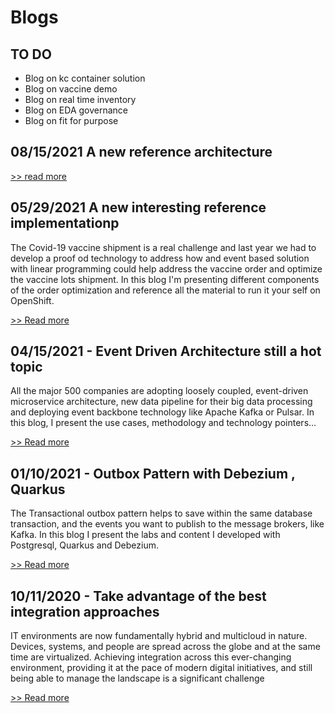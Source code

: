 # Blogs
 
## TO DO
* Blog on kc container solution
* Blog on vaccine demo
* Blog on real time inventory
* Blog on EDA governance
* Blog on fit for purpose

## 08/15/2021 A new reference architecture

[>> read more](/blogs/08-15-21)

## 05/29/2021 A new interesting reference implementationp

The Covid-19 vaccine shipment is a real challenge and last year we had to develop a proof od technology to address how
and event based solution with linear programming could help address the vaccine order and optimize the vaccine lots shipment.
In this blog I'm presenting different components of the order optimization and reference all the material to 
run it your self on OpenShift.

[>> Read more](/blogs/05-29-21)

## 04/15/2021 - Event Driven Architecture still a hot topic

All the major 500 companies are adopting loosely coupled, event-driven microservice architecture, 
new data pipeline for their big data processing and deploying event backbone technology like Apache Kafka or Pulsar. 
In this blog, I present the use cases, methodology and technology pointers...

[>> Read more](/blogs/04-15-21)

## 01/10/2021 - Outbox Pattern with Debezium , Quarkus

The Transactional outbox pattern helps to save within the same database transaction, and the events you want to publish to the message brokers, like Kafka. In this blog I present the labs and content I developed with Postgresql, Quarkus and Debezium.

[>> Read more](/blogs/01-10-21)


## 10/11/2020 - Take advantage of the best integration approaches

IT environments are now fundamentally hybrid and multicloud in nature. Devices, systems, and people are spread across the globe and at the same time are virtualized. Achieving integration across this ever-changing environment, providing it at the pace of modern digital initiatives, and still being able to manage the landscape is a significant challenge

[>> Read more](/blogs/10-11-20)